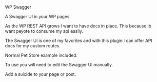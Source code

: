 WP Swagger

A Swagger UI in your WP pages.


As the WP REST API grows I want to have docs in place. This because ib want peyote to consume my api easily. 

The Swagger UI is one of my favorites and with this plugin I can offer API docs for my custom routes.


Normal Pet Store example included.

To use you will need to edit the Swagger UI manually.

Add a suicide to your page or post.
